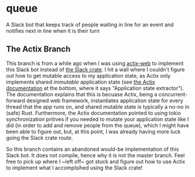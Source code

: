 # queue
A Slack bot that keeps track of people waiting in line for an event and notifies next in line when it is their turn

## The Actix Branch
This branch is from a while ago when I was using [actix-web](https://actix.rs) to implement this Slack bot instead of
[the Slack crate](crates.io/crates/slack). I hit a wall where I couldn't figure out how to get mutable access to my 
application state, as Actix only implements shared *immutable* application state (see [the Actix documentation](https://actix.rs/docs/extractors/)
at the bottom, where it says "Application state extractor"). The documentation explains that this is becuase Actix, being a
concurrent-forward designed web framework, instantiates application state for every thread that the app runs on, and shared
mutable state is typically a no-no in (safe) Rust. Furthermore, the Actix documentation pointed to using tokio synchronization
pritives if you needed to mutate your application state like I did (in order to add and remove people from the queue), which
I might have been able to figure out, but, at this point, I was already having more luck going the Slack crate route.

So this branch contains an abandoned would-be implementation of this Slack bot. It does not compile, hence why it is not the
master branch. Feel free to pick up where I ~left off~ got stuck and figure out how to use Actix to implement what I
accomplsihed using the Slack crate!
